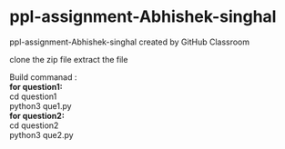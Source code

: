 # ppl-assignment-Abhishek-singhal
ppl-assignment-Abhishek-singhal created by GitHub Classroom

clone the zip file
extract the file

Build commanad :
<br>
  <b>for question1:</b>
  <br>
    cd question1
    <br>
    python3 que1.py
   <br> 
  <b>for question2:</b>
  <br>
    cd question2
   <br>
    python3 que2.py
  
